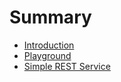 # Summary

- [Introduction](./introduction.md)
- [Playground](./playground.md)
- [Simple REST Service](./simple-rest.md)
